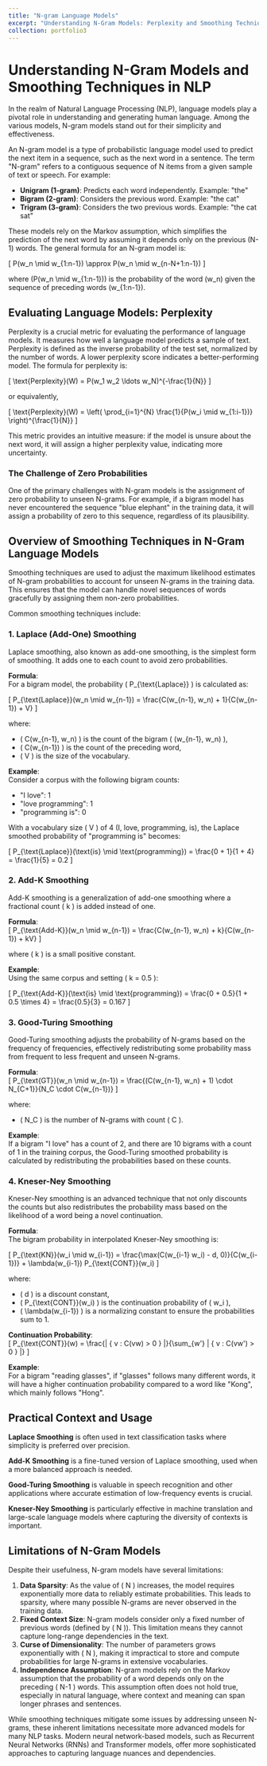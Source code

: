 ```yaml
---
title: "N-gram Language Models"
excerpt: "Understanding N-Gram Models: Perplexity and Smoothing Techniques in Natural Language Processing"
collection: portfolio3
---
```


# Understanding N-Gram Models and Smoothing Techniques in NLP

In the realm of Natural Language Processing (NLP), language models play a pivotal role in understanding and generating human language. Among the various models, N-gram models stand out for their simplicity and effectiveness.

An N-gram model is a type of probabilistic language model used to predict the next item in a sequence, such as the next word in a sentence. The term "N-gram" refers to a contiguous sequence of N items from a given sample of text or speech. For example:

- **Unigram (1-gram)**: Predicts each word independently. Example: "the"
- **Bigram (2-gram)**: Considers the previous word. Example: "the cat"
- **Trigram (3-gram)**: Considers the two previous words. Example: "the cat sat"

These models rely on the Markov assumption, which simplifies the prediction of the next word by assuming it depends only on the previous \(N-1\) words. The general formula for an N-gram model is:

\[ P(w_n \mid w_{1:n-1}) \approx P(w_n \mid w_{n-N+1:n-1}) \]

where \(P(w_n \mid w_{1:n-1})\) is the probability of the word \(w_n\) given the sequence of preceding words \(w_{1:n-1}\).

## Evaluating Language Models: Perplexity

Perplexity is a crucial metric for evaluating the performance of language models. It measures how well a language model predicts a sample of text. Perplexity is defined as the inverse probability of the test set, normalized by the number of words. A lower perplexity score indicates a better-performing model. The formula for perplexity is:

\[ \text{Perplexity}(W) = P(w_1 w_2 \ldots w_N)^{-\frac{1}{N}} \]

or equivalently,

\[ \text{Perplexity}(W) = \left( \prod_{i=1}^{N} \frac{1}{P(w_i \mid w_{1:i-1})} \right)^{\frac{1}{N}} \]

This metric provides an intuitive measure: if the model is unsure about the next word, it will assign a higher perplexity value, indicating more uncertainty.

### The Challenge of Zero Probabilities

One of the primary challenges with N-gram models is the assignment of zero probability to unseen N-grams. For example, if a bigram model has never encountered the sequence "blue elephant" in the training data, it will assign a probability of zero to this sequence, regardless of its plausibility.

## Overview of Smoothing Techniques in N-Gram Language Models

Smoothing techniques are used to adjust the maximum likelihood estimates of N-gram probabilities to account for unseen N-grams in the training data. This ensures that the model can handle novel sequences of words gracefully by assigning them non-zero probabilities.

Common smoothing techniques include:

### 1. Laplace (Add-One) Smoothing

Laplace smoothing, also known as add-one smoothing, is the simplest form of smoothing. It adds one to each count to avoid zero probabilities.

**Formula**:  
For a bigram model, the probability \( P_{\text{Laplace}} \) is calculated as:

\[ P_{\text{Laplace}}(w_n \mid w_{n-1}) = \frac{C(w_{n-1}, w_n) + 1}{C(w_{n-1}) + V} \]

where:
- \( C(w_{n-1}, w_n) \) is the count of the bigram \( (w_{n-1}, w_n) \),
- \( C(w_{n-1}) \) is the count of the preceding word,
- \( V \) is the size of the vocabulary.

**Example**:  
Consider a corpus with the following bigram counts:
- "I love": 1
- "love programming": 1
- "programming is": 0

With a vocabulary size \( V \) of 4 (I, love, programming, is), the Laplace smoothed probability of "programming is" becomes:

\[ P_{\text{Laplace}}(\text{is} \mid \text{programming}) = \frac{0 + 1}{1 + 4} = \frac{1}{5} = 0.2 \]

### 2. Add-K Smoothing

Add-K smoothing is a generalization of add-one smoothing where a fractional count \( k \) is added instead of one.

**Formula**:  
\[ P_{\text{Add-K}}(w_n \mid w_{n-1}) = \frac{C(w_{n-1}, w_n) + k}{C(w_{n-1}) + kV} \]

where \( k \) is a small positive constant.

**Example**:  
Using the same corpus and setting \( k = 0.5 \):

\[ P_{\text{Add-K}}(\text{is} \mid \text{programming}) = \frac{0 + 0.5}{1 + 0.5 \times 4} = \frac{0.5}{3} = 0.167 \]

### 3. Good-Turing Smoothing

Good-Turing smoothing adjusts the probability of N-grams based on the frequency of frequencies, effectively redistributing some probability mass from frequent to less frequent and unseen N-grams.

**Formula**:  
\[ P_{\text{GT}}(w_n \mid w_{n-1}) = \frac{(C(w_{n-1}, w_n) + 1) \cdot N_{C+1}}{N_C \cdot C(w_{n-1})} \]

where:
- \( N_C \) is the number of N-grams with count \( C \).

**Example**:  
If a bigram "I love" has a count of 2, and there are 10 bigrams with a count of 1 in the training corpus, the Good-Turing smoothed probability is calculated by redistributing the probabilities based on these counts.

### 4. Kneser-Ney Smoothing

Kneser-Ney smoothing is an advanced technique that not only discounts the counts but also redistributes the probability mass based on the likelihood of a word being a novel continuation.

**Formula**:  
The bigram probability in interpolated Kneser-Ney smoothing is:

\[ P_{\text{KN}}(w_i \mid w_{i-1}) = \frac{\max(C(w_{i-1} w_i) - d, 0)}{C(w_{i-1})} + \lambda(w_{i-1}) P_{\text{CONT}}(w_i) \]

where:
- \( d \) is a discount constant,
- \( P_{\text{CONT}}(w_i) \) is the continuation probability of \( w_i \),
- \( \lambda(w_{i-1}) \) is a normalizing constant to ensure the probabilities sum to 1.

**Continuation Probability**:  
\[ P_{\text{CONT}}(w) = \frac{| \{ v : C(vw) > 0 \} |}{\sum_{w'} | \{ v : C(vw') > 0 \} |} \]

**Example**:  
For a bigram "reading glasses", if "glasses" follows many different words, it will have a higher continuation probability compared to a word like "Kong", which mainly follows "Hong".

## Practical Context and Usage

**Laplace Smoothing** is often used in text classification tasks where simplicity is preferred over precision.

**Add-K Smoothing** is a fine-tuned version of Laplace smoothing, used when a more balanced approach is needed.

**Good-Turing Smoothing** is valuable in speech recognition and other applications where accurate estimation of low-frequency events is crucial.

**Kneser-Ney Smoothing** is particularly effective in machine translation and large-scale language models where capturing the diversity of contexts is important.

## Limitations of N-Gram Models

Despite their usefulness, N-gram models have several limitations:

1. **Data Sparsity**: As the value of \( N \) increases, the model requires exponentially more data to reliably estimate probabilities. This leads to sparsity, where many possible N-grams are never observed in the training data.
2. **Fixed Context Size**: N-gram models consider only a fixed number of previous words (defined by \( N \)). This limitation means they cannot capture long-range dependencies in the text.
3. **Curse of Dimensionality**: The number of parameters grows exponentially with \( N \), making it impractical to store and compute probabilities for large N-grams in extensive vocabularies.
4. **Independence Assumption**: N-gram models rely on the Markov assumption that the probability of a word depends only on the preceding \( N-1 \) words. This assumption often does not hold true, especially in natural language, where context and meaning can span longer phrases and sentences.

While smoothing techniques mitigate some issues by addressing unseen N-grams, these inherent limitations necessitate more advanced models for many NLP tasks. Modern neural network-based models, such as Recurrent Neural Networks (RNNs) and Transformer models, offer more sophisticated approaches to capturing language nuances and dependencies.
